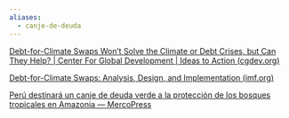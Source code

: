 ```yaml
---
aliases:
  - canje-de-deuda
---
```



[Debt-for-Climate Swaps Won’t Solve the Climate or Debt Crises, but Can They Help? | Center For Global Development | Ideas to Action (cgdev.org)](https://www.cgdev.org/blog/debt-climate-swaps-wont-solve-climate-or-debt-crises-can-they-help)

[Debt-for-Climate Swaps: Analysis, Design, and Implementation (imf.org)](https://www.imf.org/en/Publications/WP/Issues/2022/08/11/Debt-for-Climate-Swaps-Analysis-Design-and-Implementation-522184)

[Perú destinará un canje de deuda verde a la protección de los bosques tropicales en Amazonia — MercoPress](https://es.mercopress.com/2023/09/14/peru-destinara-un-canje-de-deuda-verde-a-la-proteccion-de-los-bosques-tropicales-en-amazonia)
